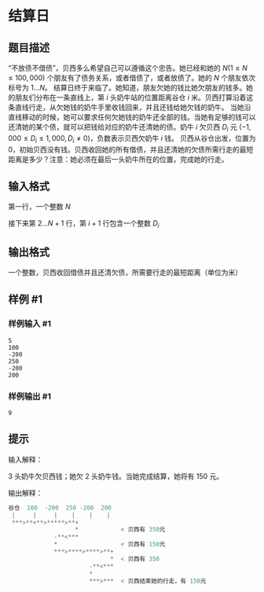 # 结算日

## 题目描述

“不放债不借债”，贝西多么希望自己可以遵循这个忠告。她已经和她的 $N(1 \leq N \leq 100,000)$ 个朋友有了债务关系，或者借债了，或者放债了。她的 $N$ 个朋友依次标号为 $1\dots N$。 结算日终于来临了。她知道，朋友欠她的钱比她欠朋友的钱多。她的朋友们分布在一条直线上，第 $i$ 头奶牛站的位置距离谷仓 $i$ 米。贝西打算沿着这条直线行走，从欠她钱的奶牛手里收钱回来，并且还钱给她欠钱的奶牛。 当她沿直线移动的时候，她可以要求任何欠她钱的奶牛还全部的钱。当她有足够的钱可以还清她的某个债，就可以把钱给对应的奶牛还清她的债。奶牛 $i$ 欠贝西 $D_i$ 元 $(-1,000 \leq D_i \leq 1,000,D_i \neq 0)$，负数表示贝西欠奶牛 $i$ 钱。 贝西从谷仓出发，位置为 $0$，初始贝西没有钱。贝西收回她的所有借债，并且还清她的欠债所需行走的最短距离是多少？注意：她必须在最后一头奶牛所在的位置，完成她的行走。


## 输入格式

第一行，一个整数 $N$ 

接下来第 $2 \dots N+1$ 行，第 $i+1$ 行包含一个整数 $D_i$


## 输出格式

一个整数，贝西收回借债并且还清欠债，所需要行走的最短距离（单位为米）


## 样例 #1

### 样例输入 #1
```
5
100
-200
250
-200
200
```

### 样例输出 #1

```
9
```

## 提示

输入解释：

$3$ 头奶牛欠贝西钱；她欠 $2$ 头奶牛钱。当她完成结算，她将有 $150$ 元。

输出解释：

```cpp
谷仓  100  -200  250 -200  200
 |     |     |    |    |    |
 ***>**+**>*****>**+
                   *            < 贝西有 350元
             -**<***
             *                  < 贝西有 150元
             ***>****>****>**+
                             *  < 贝西有 350
                       -**<***
                       *     
                       ***>***  < 贝西结束她的行走，有 150元
```
